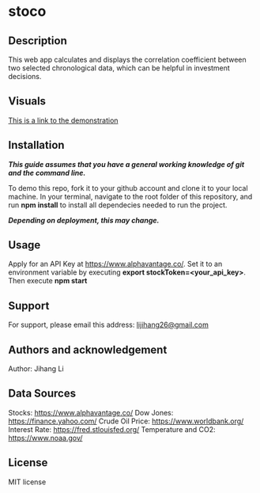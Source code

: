# stoco

## Description

This web app calculates and displays the correlation coefficient between two selected chronological data, which can be helpful in investment decisions.

## Visuals

[This is a link to the demonstration](https://morning-stream-12779.herokuapp.com/)

## Installation

***This guide assumes that you have a general working knowledge of git and the command line.***

To demo this repo, fork it to your github account and clone it to your local machine. In your terminal, navigate to the root folder of this repository, and run **npm install** to install all dependecies needed to run the project.

***Depending on deployment, this may change.***

## Usage

Apply for an API Key at https://www.alphavantage.co/. Set it to an environment variable by executing **export stockToken=<your_api_key>**. Then execute **npm start**

## Support

For support, please email this address: lijihang26@gmail.com

## Authors and acknowledgement

Author: Jihang Li

## Data Sources

Stocks: https://www.alphavantage.co/
Dow Jones: https://finance.yahoo.com/
Crude Oil Price: https://www.worldbank.org/
Interest Rate: https://fred.stlouisfed.org/
Temperature and CO2: https://www.noaa.gov/

## License

MIT license
